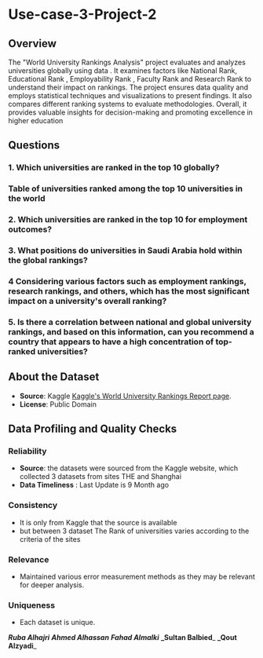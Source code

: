 # Use-case-3-Project-2
## Overview
The "World University Rankings Analysis" project evaluates and analyzes universities globally using data . It examines factors like National Rank, Educational Rank , Employability Rank , Faculty Rank and Research Rank to understand their impact on rankings. The project ensures data quality and employs statistical techniques and visualizations to present findings. It also compares different ranking systems to evaluate methodologies. Overall, it provides valuable insights for decision-making and promoting excellence in higher education

## Questions
### 1. Which universities are ranked in the top 10 globally?
### Table of universities ranked among the top 10 universities in the world


### 2. Which universities are ranked in the top 10 for employment outcomes?

### 3. What positions do universities in Saudi Arabia hold within the global rankings?

### 4 Considering various factors such as employment rankings, research rankings, and others, which has the most significant impact on a university's overall ranking?

### 5. Is there a correlation between national and global university rankings, and based on this information, can you recommend a country that appears to have a high concentration of top-ranked universities?

## About the Dataset
- **Source**: Kaggle [Kaggle's World University Rankings Report page](https://www.kaggle.com/datasets/ourfuture/world-university-rankings).
- **License**: Public Domain

## Data Profiling and Quality Checks
### Reliability
- **Source**: the datasets were sourced from the Kaggle website, which collected 3 datasets from sites THE and Shanghai
- **Data Timeliness** : Last Update is 9 Month ago

### Consistency
- It is only from Kaggle that the source is available
- but between 3 dataset The Rank of universities varies according to the criteria of the sites

### Relevance
- Maintained various error measurement methods as they may be relevant for deeper analysis.

### Uniqueness
- Each dataset is unique.



**_Ruba Alhajri_**
**_Ahmed Alhassan_**
**_Fahad Almalki_**
**_Sultan Balbied**_
**_Qout Alzyadi**_






